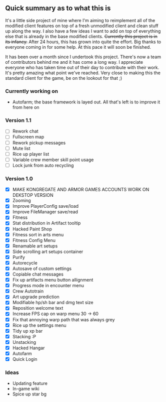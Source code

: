 ## Quick summary as to what this is
It's a little side project of mine where I'm aiming to reimplement all of the modified client features on top of a fresh unmodified client and clean stuff up along the way. I also have a few ideas I want to add on top of everything else that is already in the base modified clients. ~~Currently this project is in its infancy.~~
After 24 hours, this has grown into quite the effort. Big thanks to everyone coming in for some help. At this pace it will soon be finished.

It has been over a month since I undertook this project. There's now a team of contributors behind me and it has come a long way. I appreciate everyone who has taken time out of their day to contribute with their work. It's pretty amazing what point we've reached. Very close to making this the standard client for the game, be on the lookout for that ;)

### Currently working on
- Autofarm; the base framework is layed out. All that's left is to improve it from here on

### Version 1.1
- [ ] Rework chat
- [ ] Fullscreen map
- [ ] Rework pickup messages
- [ ] Mute list
- [ ] Rice up player list
- [ ] Variable crew member skill point usage
- [ ] Lock junk from auto recycling

### Version 1.0
- [x] MAKE KONGREGATE AND ARMOR GAMES ACCOUNTS WORK ON DEKSTOP VERSION
- [x] Zooming
- [x] Improve PlayerConfig save/load
- [x] Improve FileManager save/read
- [x] Fitness
- [x] Stat distribution in Artifact tooltip
- [x] Hacked Paint Shop
- [x] Fitness sort in arts menu
- [x] Fitness Config Menu
- [x] Renamable art setups
- [x] Side scrolling art setups container
- [x] Purify
- [x] Autorecycle
- [x] Autosave of custom settings
- [x] Copiable chat messages
- [x] Fix up artifacts menu button allignment
- [x] Progress mode in encounter menu
- [x] Crew Autotrain
- [x] Art upgrade prediction
- [x] Modifiable hp/sh bar and dmg text size
- [x] Reposition welcome text
- [x] Increase FPS cap on warp menu 30 -> 60
- [x] Fix that annoying warp path that was always grey
- [x] Rice up the settings menu
- [x] Tidy up xp bar
- [x] Stacking :P
- [x] Unstacking
- [x] Hacked Hangar
- [x] Autofarm
- [x] Quick Login

### Ideas
- Updating feature
- In-game wiki
- Spice up star bg